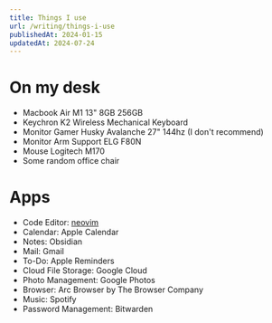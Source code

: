 ```yaml
---
title: Things I use
url: /writing/things-i-use
publishedAt: 2024-01-15
updatedAt: 2024-07-24
---
```


# On my desk

- Macbook Air M1 13" 8GB 256GB
- Keychron K2 Wireless Mechanical Keyboard
- Monitor Gamer Husky Avalanche 27" 144hz (I don't recommend)
- Monitor Arm Support ELG F80N
- Mouse Logitech M170
- Some random office chair

# Apps

- Code Editor: [neovim](https://github.com/guivictorr/dotfiles)
- Calendar: Apple Calendar
- Notes: Obsidian
- Mail: Gmail
- To-Do: Apple Reminders
- Cloud File Storage: Google Cloud
- Photo Management: Google Photos
- Browser: Arc Browser by The Browser Company
- Music: Spotify
- Password Management: Bitwarden
